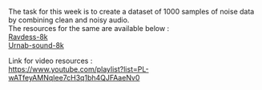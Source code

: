 The task for this week is to create a dataset of 1000 samples of noise data by combining clean and noisy audio. \
The resources for the same are available below : \
[Ravdess-8k](https://www.kaggle.com/datasets/tariqblecher/ravdess-8k)\
[Urnab-sound-8k](https://www.kaggle.com/datasets/tariqblecher/urban-sound-8k)

Link for video resources : \
https://www.youtube.com/playlist?list=PL-wATfeyAMNqIee7cH3q1bh4QJFAaeNv0
